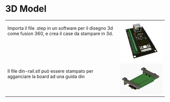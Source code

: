  3D Model
===

<table><tr><td valign="top">

Importa il file .step in un software per il disegno 3d come fusion 360, e crea il case da stampare in 3d. 
 
</td><td><img src="./3D-model.jpg" width="300"></td></tr>
<tr><td valign="top">

Il file din-rail.stl può essere stampato per agganciare la board ad una guida din 
 
</td><td><img src="./din-rail.jpg" width="300"></td></tr></table>
